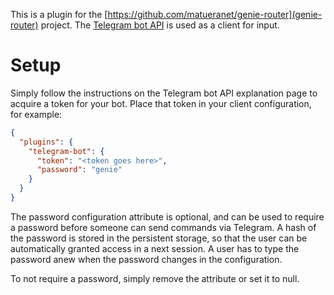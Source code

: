 This is a plugin for the [https://github.com/matueranet/genie-router](genie-router)
project. The [Telegram bot API](https://core.telegram.org/bots/api) is used as a client for input.

# Setup

Simply follow the instructions on the Telegram bot API explanation page to acquire a token for your bot. Place that token
in your client configuration, for example:

```json
{
  "plugins": {
    "telegram-bot": {
      "token": "<token goes here>",
      "password": "genie"
    }
  }
}
```

The password configuration attribute is optional, and can be used to require a password
before someone can send commands via Telegram. A hash of the password is stored in the
persistent storage, so that the user can be automatically granted access in a next session.
A user has to type the password anew when the password changes in the configuration.

To not require a password, simply remove the attribute or set it to null.
